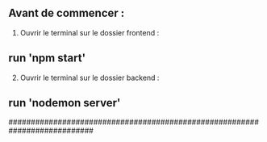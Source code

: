 ## Avant de commencer :

1. Ouvrir le terminal sur le dossier frontend :

## run 'npm start'

2. Ouvrir le terminal sur le dossier backend :

## run 'nodemon server'

###########################################################################
